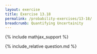 ```yaml
---
layout: exercise
title: Exercise 13.18
permalink: /probability-exercises/13-18/
breadcrumb: Quantifying Uncertainity
---
```


{% include mathjax_support %}

<div><i class="arrow-up" data-chapter="probability-exercises" data-exercise="ex_18" data-rating="0"></i></div>
{% include_relative question.md %}

